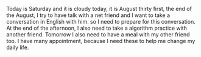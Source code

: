 Today is Saturday and it is cloudy today, it is August thirty first, the end of the August, I try to have talk with a net friend and I want to take a conversation in English with him. so I need to prepare for this conversation.
At the end of the afternoon, I also need to take a algorithm practice with another friend. Tomorrow I also need to have a meal with my other friend too. I have many appointment, because I need these to help me change my daily life.